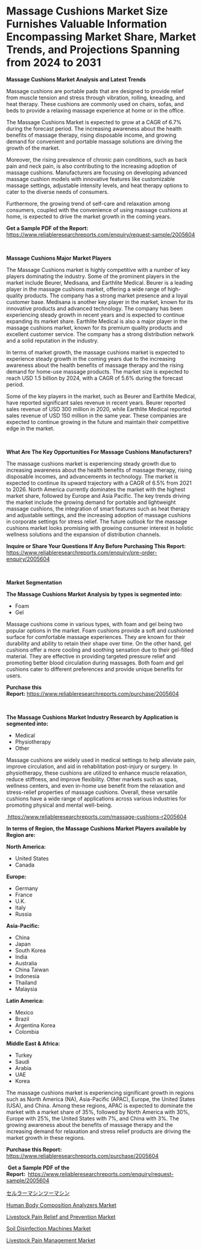<p><h1>Massage Cushions Market Size Furnishes Valuable Information Encompassing Market Share, Market Trends, and Projections Spanning from 2024 to 2031</h1></p><p><strong>Massage Cushions Market Analysis and Latest Trends</strong></p>
<p><p>Massage cushions are portable pads that are designed to provide relief from muscle tension and stress through vibration, rolling, kneading, and heat therapy. These cushions are commonly used on chairs, sofas, and beds to provide a relaxing massage experience at home or in the office.</p><p>The Massage Cushions Market is expected to grow at a CAGR of 6.7% during the forecast period. The increasing awareness about the health benefits of massage therapy, rising disposable income, and growing demand for convenient and portable massage solutions are driving the growth of the market. </p><p>Moreover, the rising prevalence of chronic pain conditions, such as back pain and neck pain, is also contributing to the increasing adoption of massage cushions. Manufacturers are focusing on developing advanced massage cushion models with innovative features like customizable massage settings, adjustable intensity levels, and heat therapy options to cater to the diverse needs of consumers.</p><p>Furthermore, the growing trend of self-care and relaxation among consumers, coupled with the convenience of using massage cushions at home, is expected to drive the market growth in the coming years.</p></p>
<p><strong>Get a Sample PDF of the Report:&nbsp;</strong> <a href="https://www.reliableresearchreports.com/enquiry/request-sample/2005604">https://www.reliableresearchreports.com/enquiry/request-sample/2005604</a></p>
<p>&nbsp;</p>
<p><strong>Massage Cushions Major Market Players</strong></p>
<p><p>The Massage Cushions market is highly competitive with a number of key players dominating the industry. Some of the prominent players in the market include Beurer, Medisana, and Earthlite Medical. Beurer is a leading player in the massage cushions market, offering a wide range of high-quality products. The company has a strong market presence and a loyal customer base. Medisana is another key player in the market, known for its innovative products and advanced technology. The company has been experiencing steady growth in recent years and is expected to continue expanding its market share. Earthlite Medical is also a major player in the massage cushions market, known for its premium quality products and excellent customer service. The company has a strong distribution network and a solid reputation in the industry.</p><p>In terms of market growth, the massage cushions market is expected to experience steady growth in the coming years due to the increasing awareness about the health benefits of massage therapy and the rising demand for home-use massage products. The market size is expected to reach USD 1.5 billion by 2024, with a CAGR of 5.6% during the forecast period.</p><p>Some of the key players in the market, such as Beurer and Earthlite Medical, have reported significant sales revenue in recent years. Beurer reported sales revenue of USD 300 million in 2020, while Earthlite Medical reported sales revenue of USD 150 million in the same year. These companies are expected to continue growing in the future and maintain their competitive edge in the market.</p></p>
<p>&nbsp;</p>
<p><strong>What Are The Key Opportunities For Massage Cushions Manufacturers?</strong></p>
<p><p>The massage cushions market is experiencing steady growth due to increasing awareness about the health benefits of massage therapy, rising disposable incomes, and advancements in technology. The market is expected to continue its upward trajectory with a CAGR of 6.5% from 2021 to 2026. North America currently dominates the market with the highest market share, followed by Europe and Asia Pacific. The key trends driving the market include the growing demand for portable and lightweight massage cushions, the integration of smart features such as heat therapy and adjustable settings, and the increasing adoption of massage cushions in corporate settings for stress relief. The future outlook for the massage cushions market looks promising with growing consumer interest in holistic wellness solutions and the expansion of distribution channels.</p></p>
<p><strong>Inquire or Share Your Questions If Any Before Purchasing This Report:</strong> <a href="https://www.reliableresearchreports.com/enquiry/pre-order-enquiry/2005604">https://www.reliableresearchreports.com/enquiry/pre-order-enquiry/2005604</a></p>
<p>&nbsp;</p>
<p><strong>Market Segmentation</strong></p>
<p><strong>The Massage Cushions Market Analysis by types is segmented into:</strong></p>
<p><ul><li>Foam</li><li>Gel</li></ul></p>
<p><p>Massage cushions come in various types, with foam and gel being two popular options in the market. Foam cushions provide a soft and cushioned surface for comfortable massage experiences. They are known for their durability and ability to retain their shape over time. On the other hand, gel cushions offer a more cooling and soothing sensation due to their gel-filled material. They are effective in providing targeted pressure relief and promoting better blood circulation during massages. Both foam and gel cushions cater to different preferences and provide unique benefits for users.</p></p>
<p><strong>Purchase this Report:&nbsp;</strong><a href="https://www.reliableresearchreports.com/purchase/2005604">https://www.reliableresearchreports.com/purchase/2005604</a></p>
<p>&nbsp;</p>
<p><strong>The Massage Cushions Market Industry Research by Application is segmented into:</strong></p>
<p><ul><li>Medical</li><li>Physiotherapy</li><li>Other</li></ul></p>
<p><p>Massage cushions are widely used in medical settings to help alleviate pain, improve circulation, and aid in rehabilitation post-injury or surgery. In physiotherapy, these cushions are utilized to enhance muscle relaxation, reduce stiffness, and improve flexibility. Other markets such as spas, wellness centers, and even in-home use benefit from the relaxation and stress-relief properties of massage cushions. Overall, these versatile cushions have a wide range of applications across various industries for promoting physical and mental well-being.</p></p>
<p><a href="https://www.reliableresearchreports.com/massage-cushions-r2005604">&nbsp;https://www.reliableresearchreports.com/massage-cushions-r2005604</a></p>
<p><strong>In terms of Region, the Massage Cushions Market Players available by Region are:</strong></p>
<p>
    <p> <strong> North America: </strong>
        <ul>
            <li>United States</li>
            <li>Canada</li>
        </ul>
        </p> 
    <p> <strong> Europe: </strong>
        <ul>
            <li>Germany</li>
            <li>France</li>
            <li>U.K.</li>
            <li>Italy</li>
            <li>Russia</li>
        </ul>
        </p> 
    <p> <strong> Asia-Pacific: </strong>
        <ul>
            <li>China</li>
            <li>Japan</li>
            <li>South Korea</li>
            <li>India</li>
            <li>Australia</li>
            <li>China Taiwan</li>
            <li>Indonesia</li>
            <li>Thailand</li>
            <li>Malaysia</li>
        </ul>
        </p> 
    <p> <strong> Latin America: </strong>
        <ul>
            <li>Mexico</li>
            <li>Brazil</li>
            <li>Argentina Korea</li>
            <li>Colombia</li>
        </ul>
        </p> 
    <p> <strong> Middle East & Africa: </strong>
        <ul>
            <li>Turkey</li>
            <li>Saudi</li>
            <li>Arabia</li>
            <li>UAE</li>
            <li>Korea</li>
        </ul>
    </p>
    </p>
<p><p>The massage cushions market is experiencing significant growth in regions such as North America (NA), Asia-Pacific (APAC), Europe, the United States (USA), and China. Among these regions, APAC is expected to dominate the market with a market share of 35%, followed by North America with 30%, Europe with 25%, the United States with 7%, and China with 3%. The growing awareness about the benefits of massage therapy and the increasing demand for relaxation and stress relief products are driving the market growth in these regions.</p></p>
<p><strong>Purchase this Report: </strong><a href="https://www.reliableresearchreports.com/purchase/2005604">https://www.reliableresearchreports.com/purchase/2005604</a></p>
<p>&nbsp;<strong>Get a Sample PDF of the Report:&nbsp;&nbsp;</strong><a href="https://www.reliableresearchreports.com/enquiry/request-sample/2005604">https://www.reliableresearchreports.com/enquiry/request-sample/2005604</a></p>
<p><strong></strong></p>
<p><p><a href="https://github.com/TysonKub/Market-Research-Report-List-1/blob/main/3837962168845.md">セルラーマシンツーマシン</a></p><p><a href="https://github.com/gikababa4/Market-Research-Report-List-1/blob/main/human-body-composition-analyzers-market.md">Human Body Composition Analyzers Market</a></p><p><a href="https://www.linkedin.com/pulse/livestock-pain-relief-prevention-market-ndash-industry-trends-rvzqf">Livestock Pain Relief and Prevention Market</a></p><p><a href="https://github.com/muhammadasraf467/Market-Research-Report-List-1/blob/main/soil-disinfection-machines-market.md">Soil Disinfection Machines Market</a></p><p><a href="https://www.linkedin.com/pulse/insights-livestock-pain-management-market-share-competitive-olehf">Livestock Pain Management Market</a></p></p>